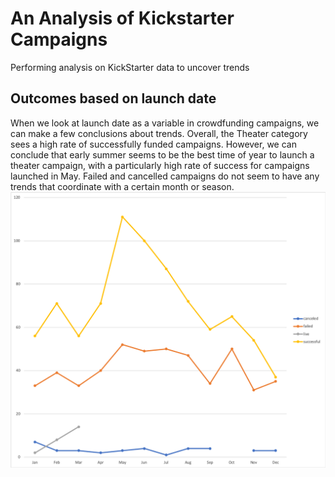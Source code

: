# An Analysis of Kickstarter Campaigns
Performing analysis on KickStarter data to uncover trends
## Outcomes based on launch date
When we look at launch date as a variable in crowdfunding campaigns, we can make a few conclusions about trends.  Overall, the Theater category sees a high rate of successfully funded campaigns.  However, we can conclude that early summer seems to be the best time of year to launch a theater campaign, with a particularly high rate of success for campaigns launched in May.  Failed and cancelled campaigns do not seem to have any trends that coordinate with a certain month or season.
![launchdategraph](https://github.com/alysonrussell/kickstarter-analysis/blob/master/launchdategraph.png)
